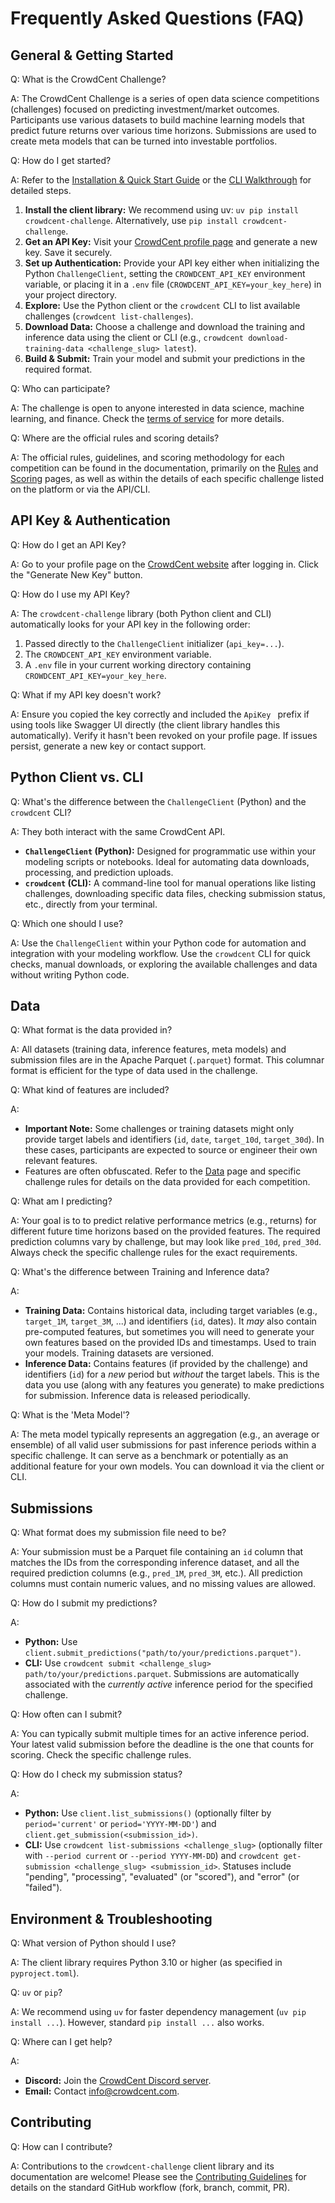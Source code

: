 # Frequently Asked Questions (FAQ)

## General & Getting Started

Q: What is the CrowdCent Challenge?

A: The CrowdCent Challenge is a series of open data science competitions (challenges) focused on predicting investment/market outcomes. Participants use various datasets to build machine learning models that predict future returns over various time horizons. Submissions are used to create meta models that can be turned into investable portfolios.

Q: How do I get started?

A: 
Refer to the [Installation & Quick Start Guide](install_quickstart.md) or the [CLI Walkthrough](cli.md) for detailed steps.

1.  **Install the client library:** We recommend using uv: `uv pip install crowdcent-challenge`. Alternatively, use `pip install crowdcent-challenge`.
2.  **Get an API Key:** Visit your [CrowdCent profile page](https://crowdcent.com/profile) and generate a new key. Save it securely.
3.  **Set up Authentication:** Provide your API key either when initializing the Python `ChallengeClient`, setting the `CROWDCENT_API_KEY` environment variable, or placing it in a `.env` file (`CROWDCENT_API_KEY=your_key_here`) in your project directory.
4.  **Explore:** Use the Python client or the `crowdcent` CLI to list available challenges (`crowdcent list-challenges`).
5.  **Download Data:** Choose a challenge and download the training and inference data using the client or CLI (e.g., `crowdcent download-training-data <challenge_slug> latest`).
6.  **Build & Submit:** Train your model and submit your predictions in the required format.



Q: Who can participate?

A: The challenge is open to anyone interested in data science, machine learning, and finance. Check the [terms of service](https://crowdcent.com/terms/) for more details.

Q: Where are the official rules and scoring details?

A: The official rules, guidelines, and scoring methodology for each competition can be found in the documentation, primarily on the [Rules](rules.md) and [Scoring](scoring.md) pages, as well as within the details of each specific challenge listed on the platform or via the API/CLI.

## API Key & Authentication

Q: How do I get an API Key?

A: Go to your profile page on the [CrowdCent website](https://crowdcent.com/profile) after logging in. Click the "Generate New Key" button.

Q: How do I use my API Key?

A: The `crowdcent-challenge` library (both Python client and CLI) automatically looks for your API key in the following order:

1.  Passed directly to the `ChallengeClient` initializer (`api_key=...`).
2.  The `CROWDCENT_API_KEY` environment variable.
3.  A `.env` file in your current working directory containing `CROWDCENT_API_KEY=your_key_here`.

Q: What if my API key doesn't work?

A: Ensure you copied the key correctly and included the `ApiKey ` prefix if using tools like Swagger UI directly (the client library handles this automatically). Verify it hasn't been revoked on your profile page. If issues persist, generate a new key or contact support.

## Python Client vs. CLI

Q: What's the difference between the `ChallengeClient` (Python) and the `crowdcent` CLI?

A: They both interact with the same CrowdCent API.

*   **`ChallengeClient` (Python):** Designed for programmatic use within your modeling scripts or notebooks. Ideal for automating data downloads, processing, and prediction uploads.
*   **`crowdcent` (CLI):** A command-line tool for manual operations like listing challenges, downloading specific data files, checking submission status, etc., directly from your terminal.

Q: Which one should I use?

A: Use the `ChallengeClient` within your Python code for automation and integration with your modeling workflow. Use the `crowdcent` CLI for quick checks, manual downloads, or exploring the available challenges and data without writing Python code.

## Data

Q: What format is the data provided in?

A: All datasets (training data, inference features, meta models) and submission files are in the Apache Parquet (`.parquet`) format. This columnar format is efficient for the type of data used in the challenge.

Q: What kind of features are included?

A: 

*   **Important Note:** Some challenges or training datasets might only provide target labels and identifiers (`id`, `date`, `target_10d`, `target_30d`). In these cases, participants are expected to source or engineer their own relevant features.
*   Features are often obfuscated. Refer to the [Data](data.md) page and specific challenge rules for details on the data provided for each competition.

Q: What am I predicting?

A: Your goal is to to predict relative performance metrics (e.g., returns) for different future time horizons based on the provided features. The required prediction columns vary by challenge, but may look like `pred_10d`, `pred_30d`. Always check the specific challenge rules for the exact requirements.

Q: What's the difference between Training and Inference data?

A:

*   **Training Data:** Contains historical data, including target variables (e.g., `target_1M`, `target_3M`, ...) and identifiers (`id`, dates). It *may* also contain pre-computed features, but sometimes you will need to generate your own features based on the provided IDs and timestamps. Used to train your models. Training datasets are versioned.
*   **Inference Data:** Contains features (if provided by the challenge) and identifiers (`id`) for a *new* period but *without* the target labels. This is the data you use (along with any features you generate) to make predictions for submission. Inference data is released periodically.

Q: What is the 'Meta Model'?

A: The meta model typically represents an aggregation (e.g., an average or ensemble) of all valid user submissions for past inference periods within a specific challenge. It can serve as a benchmark or potentially as an additional feature for your own models. You can download it via the client or CLI.

## Submissions

Q: What format does my submission file need to be?

A: Your submission must be a Parquet file containing an `id` column that matches the IDs from the corresponding inference dataset, and all the required prediction columns (e.g., `pred_1M`, `pred_3M`, etc.). All prediction columns must contain numeric values, and no missing values are allowed.

Q: How do I submit my predictions?

A:

*   **Python:** Use `client.submit_predictions("path/to/your/predictions.parquet")`.
*   **CLI:** Use `crowdcent submit <challenge_slug> path/to/your/predictions.parquet`.
Submissions are automatically associated with the *currently active* inference period for the specified challenge.

Q: How often can I submit?

A: You can typically submit multiple times for an active inference period. Your latest valid submission before the deadline is the one that counts for scoring. Check the specific challenge rules.

Q: How do I check my submission status?

A:

*   **Python:** Use `client.list_submissions()` (optionally filter by `period='current'` or `period='YYYY-MM-DD'`) and `client.get_submission(<submission_id>)`.
*   **CLI:** Use `crowdcent list-submissions <challenge_slug>` (optionally filter with `--period current` or `--period YYYY-MM-DD`) and `crowdcent get-submission <challenge_slug> <submission_id>`.
Statuses include "pending", "processing", "evaluated" (or "scored"), and "error" (or "failed").

## Environment & Troubleshooting

Q: What version of Python should I use?

A: The client library requires Python 3.10 or higher (as specified in `pyproject.toml`).

Q: `uv` or `pip`?

A: We recommend using `uv` for faster dependency management (`uv pip install ...`). However, standard `pip install ...` also works.

Q: Where can I get help?

A:

*   **Discord:** Join the [CrowdCent Discord server](https://discord.gg/v6ZSGuTbQS).
*   **Email:** Contact [info@crowdcent.com](mailto:info@crowdcent.com).

## Contributing

Q: How can I contribute?

A: Contributions to the `crowdcent-challenge` client library and its documentation are welcome! Please see the [Contributing Guidelines](contributing.md) for details on the standard GitHub workflow (fork, branch, commit, PR). 